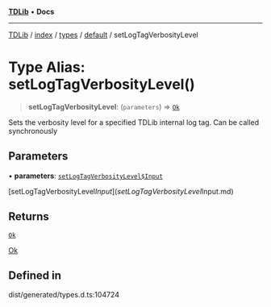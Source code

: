 [**TDLib**](../../../../../../README.md) • **Docs**

***

[TDLib](../../../../../../modules.md) / [index](../../../../../README.md) / [types](../../../README.md) / [default](../README.md) / setLogTagVerbosityLevel

# Type Alias: setLogTagVerbosityLevel()

> **setLogTagVerbosityLevel**: (`parameters`) => [`Ok`](Ok-1.md)

Sets the verbosity level for a specified TDLib internal log tag. Can be called synchronously

## Parameters

• **parameters**: [`setLogTagVerbosityLevel$Input`](setLogTagVerbosityLevel$Input.md)

[setLogTagVerbosityLevel$Input](setLogTagVerbosityLevel$Input.md)

## Returns

[`Ok`](Ok-1.md)

[Ok](Ok-1.md)

## Defined in

dist/generated/types.d.ts:104724
